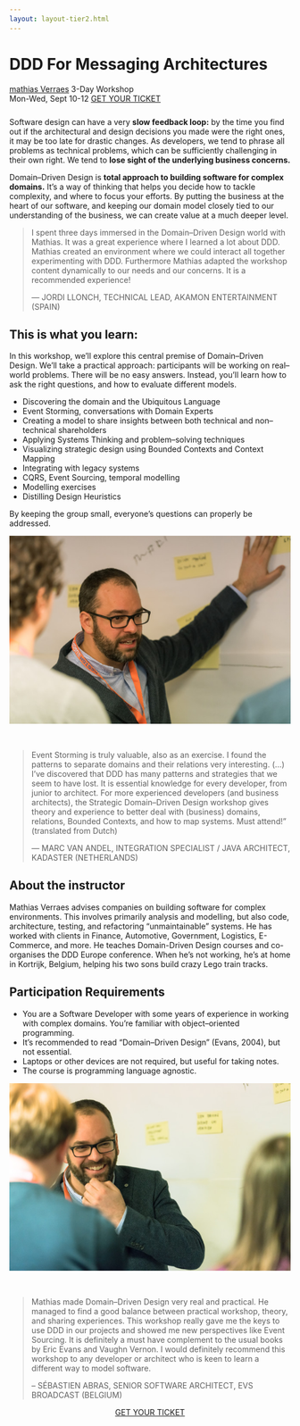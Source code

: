 ```yaml
---
layout: layout-tier2.html
---
```

<div class="container section workshop-page">
	<!-- begin workshop element -->
	<div class="row">
      <div class="col-xs-12 col-sm-2">
            <div class="speaker-container">
                <a href="../speakers/mathias-verraes.html"><div class="speaker-img mathias-verraes keep-color"></div></a>
                </div>
            </div>
        <div class="col-xs-12 col-sm-10 workshop-list">
            <h1 class="section-header">DDD For Messaging Architectures</h1>
            <span class="workshops--speaker-name"><a href="../speakers/mathias-verraes.html">mathias Verraes</a></span>
            <span class="workshops--duration">3-Day Workshop<br>Mon-Wed, Sept 10-12</span>
            <a class="btn get-ticket-btn" href="https://ti.to/explore-ddd-conference/explore-ddd-2018">GET YOUR TICKET</a>
            <p class="copy" style="margin-top: 25px">Software design can have a very <strong>slow feedback loop:</strong> by the time you find out if the architectural and design decisions you made were the right ones, it may be too late for drastic changes. As developers, we tend to phrase all problems as technical problems, which can be sufficiently challenging in their own right. We tend to <strong>lose sight of the underlying business concerns.</strong></p>
            <p class="copy">Domain–Driven Design is <strong>total approach to building software for complex domains.</strong> It’s a way of thinking that helps you decide how to tackle complexity, and where to focus your efforts. By putting the business at the heart of our software, and keeping our domain model closely tied to our understanding of the business, we can create value at a much deeper level.</p>
            <blockquote>
                <p class="copy">I spent three days immersed in the Domain–Driven Design world with Mathias. It was a great experience where I learned a lot about DDD. Mathias created an environment where we could interact all together experimenting with DDD. Furthermore Mathias adapted the workshop content dynamically to our needs and our concerns. It is a recommended experience!</p>
                <p class="copy quote-source">— JORDI LLONCH, TECHNICAL LEAD, AKAMON ENTERTAINMENT (SPAIN)</p>
            </blockquote>
            <h2 class="speaker-subheader">This is what you learn:</h2>
            <p class="copy">In this workshop, we’ll explore this central premise of Domain–Driven Design. We’ll take a practical approach: participants will be working on real–world problems. There will be no easy answers. Instead, you’ll learn how to ask the right questions, and how to evaluate different models.
            <ul class="copy-list">
                <li>Discovering the domain and the Ubiquitous Language</li>
                <li>Event Storming, conversations with Domain Experts</li>
                <li>Creating a model to share insights between both technical and non–technical shareholders</li>
                <li>Applying Systems Thinking and problem–solving techniques</li>
                <li>Visualizing strategic design using Bounded Contexts and Context Mapping</li>
                <li>Integrating with legacy systems</li>
                <li>CQRS, Event Sourcing, temporal modelling</li>
                <li>Modelling exercises</li>
                <li>Distilling Design Heuristics</li>
            </ul>
            <p class="copy">By keeping the group small, everyone’s questions can properly be addressed.</p>
            <img src="../img/workshop/Workshop-Mathias-Verraes-1.jpg" class="speaker--workshop-content-img" alt="" style="margin-bottom: 30px;"/>
            <blockquote>
                <p class="copy">Event Storming is truly valuable, also as an exercise. I found the patterns to separate domains and their relations very interesting. (…) I’ve discovered that DDD has many patterns and strategies that we seem to have lost. It is essential knowledge for every developer, from junior to architect. For more experienced developers (and business architects), the Strategic Domain–Driven Design workshop gives theory and experience to better deal with (business) domains, relations, Bounded Contexts, and how to map systems. Must attend!” (translated from Dutch)</p>
                <p class="copy quote-source">— MARC VAN ANDEL, INTEGRATION SPECIALIST / JAVA ARCHITECT, KADASTER (NETHERLANDS)</p>
            </blockquote>
            <h2 class="speaker-subheader">About the instructor</h2>
            <p class="copy">Mathias Verraes advises companies on building software for complex environments. This involves primarily analysis and modelling, but also code, architecture, testing, and refactoring “unmaintainable” systems. He has worked with clients in Finance, Automotive, Government, Logistics, E-Commerce, and more. He teaches Domain-Driven Design courses and co-organises the DDD Europe conference. When he’s not working, he’s at home in Kortrijk, Belgium, helping his two sons build crazy Lego train tracks.</p>
            <h2 class="speaker-subheader">Participation Requirements</h2>
            <ul class="copy-list">
                <li>You are a Software Developer with some years of experience in working with complex domains. You’re familiar with object–oriented programming.</li>
                <li>It’s recommended to read “Domain–Driven Design” (Evans, 2004), but not essential.</li>
                <li>Laptops or other devices are not required, but useful for taking notes.</li>
                <li>The course is programming language agnostic.</li>
            </ul>
            <img src="../img/workshop/Workshop-Mathias-Verraes-2.jpg" class="speaker--workshop-content-img" alt="" style="margin-bottom: 30px;"/>
            <blockquote>
                <p class="copy">Mathias made Domain–Driven Design very real and practical. He managed to find a good balance between practical workshop, theory, and sharing experiences. This workshop really gave me the keys to use DDD in our projects and showed me new perspectives like Event Sourcing. It is definitely a must have complement to the usual books by Eric Evans and Vaughn Vernon. I would definitely recommend this workshop to any developer or architect who is keen to learn a different way to model software.</p> 
                <p class="copy quote-source">– SÉBASTIEN ABRAS, SENIOR SOFTWARE ARCHITECT, EVS BROADCAST (BELGIUM)</p>
            </blockquote>
            <div class="col-xs-12" align="center">
                <a class="btn get-ticket-btn" href="https://ti.to/explore-ddd-conference/explore-ddd-2018">GET YOUR TICKET</a>
            </div>
        </div>
    </div>
</div> <!-- container -->
